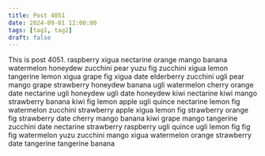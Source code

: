 ```yaml
---
title: Post 4051
date: 2024-09-01 12:00:00
tags: [tag1, tag2]
draft: false
---
```

This is post 4051.
raspberry
xigua
nectarine
orange
mango
banana
watermelon
honeydew
zucchini
pear
yuzu
fig
zucchini
xigua
lemon
tangerine
lemon
xigua
grape
fig
xigua
date
elderberry
zucchini
ugli
pear
mango
grape
strawberry
honeydew
banana
ugli
watermelon
cherry
orange
date
nectarine
ugli
honeydew
ugli
date
honeydew
kiwi
nectarine
kiwi
mango
strawberry
banana
kiwi
fig
lemon
apple
ugli
quince
nectarine
lemon
fig
watermelon
zucchini
strawberry
apple
xigua
lemon
fig
strawberry
orange
fig
strawberry
date
cherry
mango
banana
kiwi
grape
mango
tangerine
zucchini
date
nectarine
strawberry
raspberry
ugli
quince
ugli
lemon
fig
fig
fig
watermelon
yuzu
zucchini
mango
xigua
watermelon
orange
strawberry
date
tangerine
tangerine
banana
